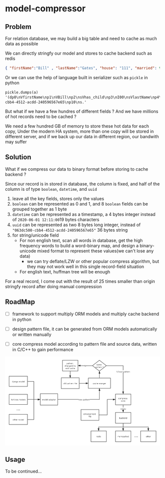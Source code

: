# model-compressor


## Problem

For relation database, we may build a big table and need to cache as much data as possible

We can directly stringfy  our model and stores to cache backend such as redis

```json
{ "firstName":"Bill" , "lastName":"Gates", "house": "111", "married": true, "has_child": false, "id": "063dc500-cbb4-4512-acdd-240596567e65"}
```

Or we can use the help of language built in serializer such as `pickle` in python

```python3
pickle.dumps(a)
'(dp0\nVfirstName\np1\nVBill\np2\nsVhas_child\np3\nI00\nsVlastName\np4\nVGates\np5\nsVmarried\np6\nI01\nsVhouse\np7\nV111\np8\nsVid\np9\nV063dc500-cbb4-4512-acdd-240596567e65\np10\ns.'
```

But what if we have a few hundres of different fields ? And we have millions of hot records need to be cached ?

We need a few hundred GB of memory to store these hot data for each copy, Under the modern HA system, more than one copy will be stored in different server, and if we back up our data in different region, our bandwith may suffer

## Solution

What if we compress our data to binary format before storing to cache backend ?

Since our record is in stored in database, the column is fixed, and half of the column is of type `boolean`, `datetime`, and `uuid`

1. leave all the key fields, stores only the values
2. `boolean` can be represented as 0 and 1, and 8 `boolean` fields can be grouped together as 1 byte 
3. `datetime` can be represented as a timestamp, a 4 bytes integer instead of `2020-06-01 12:11:00`19 bytes characters
4. `uuid` can be represented as two 8 bytes long integer, instead of `"063dc500-cbb4-4512-acdd-240596567e65"` 36 bytes string
5. for string/unicode field
   * For non english text, scan all words in database, get the high frequency words to build a word-binary map, and design a binary-unicode mixed format to represent these values(we can't lose any data)
     * we can try deflate/LZW or other popular compress algorithm, but they may not work well in this single record-field situation
   * For english text, huffman tree will be enough

For a real record,  I come out with the result of  25 times smaller than origin stringfy record after doing manual compression



## RoadMap

* [ ] framework to support multiply ORM models and multiply cache backend in python

* [ ] design pattern file, it can be generated from ORM models automatically or written manually
* [ ] core compress model according to pattern file and source data, written in C/C++ to gain performance

![design](./compress.png)



## Usage

To be continued...